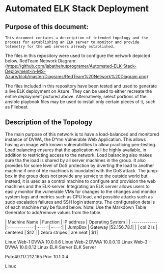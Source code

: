 # Automated ELK Stack Deployment 

## Purpose of this document:

	This document contains a description of intended topology and the process for establishing an ELK server to monitor and provide telemetry for the web servers already established. 


The files in this repository were used to configure the network depicted below. 
RedTeam Network Diagram: (https://github.com/jabathehutprogramer/Automated-ELK-Stack-Deployment-in-MS-Azure/blob/master/Diagrams/RedTeam%20Network%20Diagram.png)


The files included in this repository have been tested and used to generate a live ELK deployment on Azure. They can be used to either recreate the entire deployment pictured above. Alternatively, select portions of the ansible playbook files may be used to install only certain pieces of it, such as Filebeat. 


## Description of the Topology 
The main purpose of this network is to have a load-balanced and monitored instance of DVWA, the D*mn Vulnerable Web Application. This allows having an image with known vulnerabilities to allow practicing pen-testing.
Load balancing ensures that the application will be highly available, in addition to restricting access to the network. Load balancing also makes sure tha the load is shared by all server machines in the group. It also provides for some level of DoS protection by diverting the load to another machine if one of hte machines is inundated with the DoS attack.
The jump-box in the group does not provide any service to the outside world but instead, it is used as a control machine to configure and provision the web machines and the ELK-server. 
Integrating an ELK server allows users to easily monitor the vulnerable VMs for changes to the changes and monitor system logs and metrics such as CPU load, and possible attacks such as sudo escalation failures and SSH login attempts.
The configuration details of each machine may be found below. Note: Use the Markdown Table Generator to add/remove values from the table. 

| Machine Name        | Function           | IP address
  |  Operating System  |
| ------------- |:-------------:| -----:|   -----:|
| JumpBox      | Gateway |52.156.78.1|    |
| col 2 is      | centered      |   $12 |
| zebra stripes | are neat      |    $1 |





Linux
Web-1
DVWA
10.0.0.6
Linux
Web-2
DVWA
10.0.0.10
Linux
Web-3
DVWA
10.0.0.12
Linux
ELK-Server
ELK
Server

Pub:40.117.212.165
Priv: 10.1.0.4


Linux
